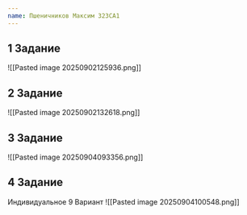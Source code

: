 ```yaml
---
name: Пшеничников Максим 323СА1
---
```

## 1 Задание
![[Pasted image 20250902125936.png]]
## 2 Задание

![[Pasted image 20250902132618.png]]

## 3 Задание
![[Pasted image 20250904093356.png]]


## 4 Задание
Индивидуальное
9 Вариант
![[Pasted image 20250904100548.png]]